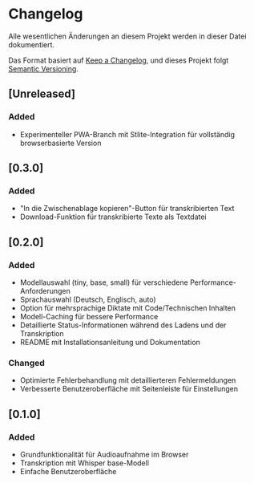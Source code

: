 # Changelog

Alle wesentlichen Änderungen an diesem Projekt werden in dieser Datei dokumentiert.

Das Format basiert auf [Keep a Changelog](https://keepachangelog.com/de/1.0.0/),
und dieses Projekt folgt [Semantic Versioning](https://semver.org/spec/v2.0.0.html).

## [Unreleased]

### Added
- Experimenteller PWA-Branch mit Stlite-Integration für vollständig browserbasierte Version

## [0.3.0]

### Added
- "In die Zwischenablage kopieren"-Button für transkribierten Text
- Download-Funktion für transkribierte Texte als Textdatei

## [0.2.0]

### Added
- Modellauswahl (tiny, base, small) für verschiedene Performance-Anforderungen
- Sprachauswahl (Deutsch, Englisch, auto)
- Option für mehrsprachige Diktate mit Code/Technischen Inhalten
- Modell-Caching für bessere Performance
- Detaillierte Status-Informationen während des Ladens und der Transkription
- README mit Installationsanleitung und Dokumentation

### Changed
- Optimierte Fehlerbehandlung mit detaillierteren Fehlermeldungen
- Verbesserte Benutzeroberfläche mit Seitenleiste für Einstellungen

## [0.1.0]

### Added
- Grundfunktionalität für Audioaufnahme im Browser
- Transkription mit Whisper base-Modell
- Einfache Benutzeroberfläche 